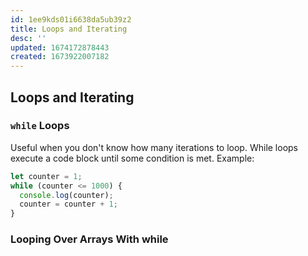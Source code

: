 ```yaml
---
id: 1ee9kds01i6638da5ub39z2
title: Loops and Iterating
desc: ''
updated: 1674172878443
created: 1673922007182
---
```

## Loops and Iterating

### ```while``` Loops
Useful when you don't know how many iterations to loop.
While loops execute a code block until some condition is met. 
Example:
```js
let counter = 1;
while (counter <= 1000) {
  console.log(counter);
  counter = counter + 1;
}
```

### Looping Over Arrays With while



